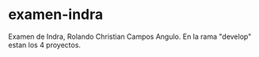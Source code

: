 # examen-indra
Examen de Indra, Rolando Christian Campos Angulo. En la rama "develop" estan los 4 proyectos.
